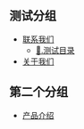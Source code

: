 ## 测试分组
* [联系我们](联系我们.md)
    * [🙏.测试目录](测试目录.md)
* [关于我们](about-us.md)

## 第二个分组
* [产品介绍](产品介绍.md)

